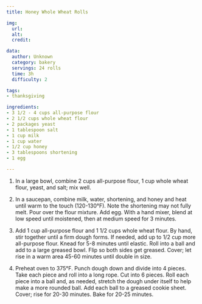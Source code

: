 ```yaml
---
title: Honey Whole Wheat Rolls

img:
  url: 
  alt: 
  credit: 

data:
  author: Unknown
  category: bakery
  servings: 24 rolls
  time: 3h
  difficulty: 2 

tags:
- thanksgiving

ingredients:
- 3 1/2 - 4 cups all-purpose flour
- 2 1/2 cups whole wheat flour
- 2 packages yeast
- 1 tablespoon salt
- 1 cup milk
- 1 cup water
- 1/2 cup honey
- 3 tablespoons shortening
- 1 egg

---
```


1. In a large bowl, combine 2 cups all-purpose flour, 1 cup whole wheat flour, yeast, and salt; mix well.

2. In a saucepan, combine milk, water, shortening, and honey and heat until warm to the touch (120-130°F). Note the shortening may not fully melt. Pour over the flour mixture. Add egg. With a hand mixer, blend at low speed until moistened, then at medium speed for 3 minutes.

3. Add 1 cup all-purpose flour and 1 1/2 cups whole wheat flour. By hand, stir together until a firm dough forms. If needed, add up to 1/2 cup more all-purpose flour. Knead for 5-8 minutes until elastic. Roll into a ball and add to a large greased bowl. Flip so both sides get greased. Cover; let rise in a warm area 45-60 minutes until double in size.

4. Preheat oven to 375°F. Punch dough down and divide into 4 pieces. Take each piece and roll into a long rope. Cut into 6 pieces. Roll each piece into a ball and, as needed, stretch the dough under itself to help make a more rounded ball. Add each ball to a greased cookie sheet. Cover; rise for 20-30 minutes. Bake for 20-25 minutes.